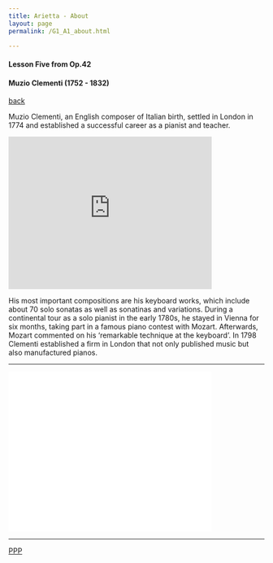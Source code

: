 ```yaml
---
title: Arietta - About
layout: page
permalink: /G1_A1_about.html

---
```



#### Lesson Five from Op.42

#### Muzio Clementi (1752 - 1832)

[back](G1_A1_pathway2)

Muzio Clementi, an English composer of Italian birth, settled inLondon in 1774 and established a successful career as a pianistand teacher. 
<iframe src="https://www.google.com/maps/embed?pb=!1m18!1m12!1m3!1d5787373.740577368!2d10.672880663502427!3d44.905720083243054!2m3!1f0!2f0!3f0!3m2!1i1024!2i768!4f13.1!3m3!1m2!1s0x132f6196f9928ebb%3A0xb90f770693656e38!2sRome%2C+Italy!5e0!3m2!1sen!2suk!4v1421765070985" width="400" height="300" frameborder="0" style="border:0"></iframe>

His most important compositions are his keyboardworks, which include about 70 solo sonatas as well as sonatinasand variations. During a continental tour as a solo pianist in theearly 1780s, he stayed in Vienna for six months, taking part ina famous piano contest with Mozart. Afterwards, Mozart commentedon his ‘remarkable technique at the keyboard’. In 1798Clementi established a firm in London that not only publishedmusic but also manufactured pianos.


***


<iframe width="400" height="315" src="//www.youtube.com/embed/WQBNUHzeCG4?controls=0&amp;showinfo=0" frameborder="0" allowfullscreen></iframe>

***





[PPP](https://itunes.apple.com/gb/app/abrsm-piano-practice-partner/id891238739?mt=8>)



